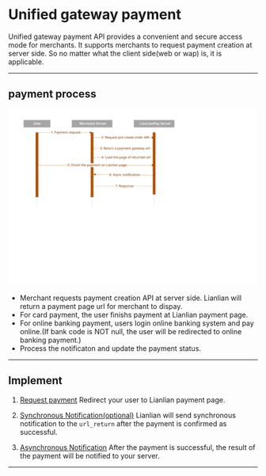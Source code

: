 # Unified gateway payment

Unified gateway payment API provides a convenient and secure access mode for merchants. It supports merchants to request payment creation at server side. So no matter what the client side(web or wap) is, it is applicable.



***

## payment process

![](../assests/Unifiedpay_direct_api.svg)

* Merchant requests payment creation API at server side. Lianlian will return a payment page url for merchant to dispay.
* For card payment, the user finishs payment at Lianlian payment page.
* For online banking payment, users login online banking system and pay online.(If bank code is NOT null, the user will be redirected to online banking payment.)
* Process the notificaton and update the payment status.

***

## Implement


1. [Request payment](online-banking-redirect-api.md)  Redirect your user to Lianlian payment page.
   
2. [Synchronous Notification(optional)](sync-notification.md)  Lianlian will send synchronous notification to the ```url_return``` after the payment is confirmed as successful.

3. [Asynchronous Notification](aggregate-asyn-notification.md)  After the payment is successful, the result of the payment will be notified to your server. 

***

